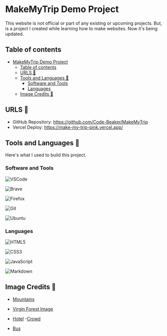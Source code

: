 # MakeMyTrip Demo Project

This website is not official or part of any existing or upcoming projects. But, is a project I created while learning how to make websites. Now it's being updated.

## Table of contents

- [MakeMyTrip Demo Project](#makemytrip-demo-project)
  - [Table of contents](#table-of-contents)
  - [URLS 🔗](#urls-)
  - [Tools and Languages 🔨](#tools-and-languages-)
    - [Software and Tools](#software-and-tools)
    - [Languages](#languages)
  - [Image Credits 👱](#image-credits-)

## URLS 🔗

- GitHub Repository: https://github.com/Code-Beaker/MakeMyTrip
- Vercel Deploy: https://make-my-trip-pink.vercel.app/

## Tools and Languages 🔨

Here's what I used to build this project.

### Software and Tools

![VSCode](https://img.shields.io/badge/Visual%20Studio%20Code-007ACC.svg?style=for-the-badge&logo=Visual-Studio-Code&logoColor=white)

![Brave](https://img.shields.io/badge/Brave-FB542B.svg?style=for-the-badge&logo=Brave&logoColor=white)

![Firefox](https://img.shields.io/badge/Firefox%20Browser-FF7139.svg?style=for-the-badge&logo=Firefox-Browser&logoColor=white)

![Git](https://img.shields.io/badge/git-%23F05033.svg?style=for-the-badge&logo=git&logoColor=white)

![Ubuntu](https://img.shields.io/badge/Ubuntu-E95420?style=for-the-badge&logo=ubuntu&logoColor=white)

### Languages

![HTML5](https://img.shields.io/badge/html5-%23E34F26.svg?style=for-the-badge&logo=html5&logoColor=white)

![CSS3](https://img.shields.io/badge/css3-%231572B6.svg?style=for-the-badge&logo=css3&logoColor=white)

![JavaScript](https://img.shields.io/badge/javascript-%23323330.svg?style=for-the-badge&logo=javascript&logoColor=%23F7DF1E)

![Markdown](https://img.shields.io/badge/markdown-%23000000.svg?style=for-the-badge&logo=markdown&logoColor=white)

## Image Credits 👱

- [Mountains](https://unsplash.com/@jeremybishop?utm_content=creditCopyText&utm_medium=referral&utm_source=unsplash)

- [Virgin Forest Image](https://unsplash.com/@danroizer?utm_content=creditCopyText&utm_medium=referral&utm_source=unsplash)
- [Hotel](https://unsplash.com/@bilderboken?utm_content=creditCopyText&utm_medium=referral&utm_source=unsplash) -[Crowd](https://unsplash.com/@omarlopez1?utm_content=creditCopyText&utm_medium=referral&utm_source=unsplash)
- [Bus](https://unsplash.com/@jonathanborba?utm_content=creditCopyText&utm_medium=referral&utm_source=unsplash)
